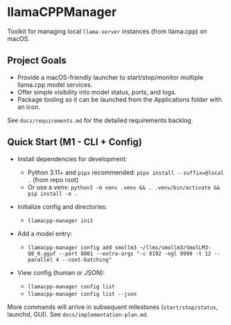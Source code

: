 # llamaCPPManager

Toolkit for managing local `llama-server` instances (from llama.cpp) on macOS.

## Project Goals
- Provide a macOS-friendly launcher to start/stop/monitor multiple llama.cpp model services.
- Offer simple visibility into model status, ports, and logs.
- Package tooling so it can be launched from the Applications folder with an icon.

See `docs/requirements.md` for the detailed requirements backlog.

## Quick Start (M1 - CLI + Config)

- Install dependencies for development:
  - Python 3.11+ and `pipx` recommended: `pipx install --suffix=@local .` (from repo root)
  - Or use a venv: `python3 -m venv .venv && . .venv/bin/activate && pip install -e .`

- Initialize config and directories:
  - `llamacpp-manager init`

- Add a model entry:
  - `llamacpp-manager config add smollm3 ~/llms/smollm3/SmolLM3-Q8_0.gguf --port 8081 --extra-args "-c 8192 -ngl 9999 -t 12 --parallel 4 --cont-batching"`

- View config (human or JSON):
  - `llamacpp-manager config list`
  - `llamacpp-manager config list --json`

More commands will arrive in subsequent milestones (`start/stop/status`, launchd, GUI). See `docs/implementation-plan.md`.
